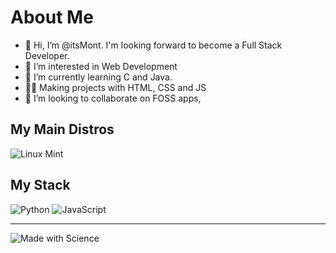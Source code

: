 # About Me 
- 👋 Hi, I’m @itsMont. I'm looking forward to become a Full Stack Developer.
- 👀 I’m interested in Web Development
- 🌱 I’m currently learning C and Java.
- 👷‍♂️ Making projects with HTML, CSS and JS
- 💞️ I’m looking to collaborate on FOSS apps,

## My Main Distros
 <img src="https://img.shields.io/badge/Linux_Mint-87CF3E?style=for-the-badge&logo=linux-mint&logoColor=white" alt="Linux Mint"/>
 
## My Stack
<div id="badges">
    <img src="https://img.shields.io/badge/Python-3776AB?style=for-the-badge&logo=python&logoColor=white" alt="Python"/>
    <img src="https://img.shields.io/badge/JavaScript-323330?style=for-the-badge&logo=javascript&logoColor=F7DF1E" alt="JavaScript"/>
</div>


---
<img src="http://ForTheBadge.com/images/badges/built-with-science.svg" alt="Made with Science"/>

<!---
itsMont/itsMont is a ✨ special ✨ repository because its `README.md` (this file) appears on your GitHub profile.
You can click the Preview link to take a look at your changes.
--->
